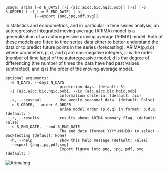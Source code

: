 ```
usage: arima [-d N_DAYS] [-i {aic,aicc,bic,hqic,oob}] [-s] [-o S_ORDER] [-r] [-e S_END_DATE] [-h]
             [--export {png,jpg,pdf,svg}]
```

In statistics and econometrics, and in particular in time series analysis, an autoregressive integrated moving average
(ARIMA) model is a generalization of an autoregressive moving average (ARMA) model. Both of these models are fitted to
time series data either to better understand the data or to predict future points in the series (forecasting).
ARIMA(p,d,q) where parameters p, d, and q are non-negative integers, p is the order (number of time lags) of the
autoregressive model, d is the degree of differencing (the number of times the data have had past values subtracted), and
q is the order of the moving-average model.

```
optional arguments:
  -d N_DAYS, --days N_DAYS
                        prediction days. (default: 5)
  -i {aic,aicc,bic,hqic,oob}, --ic {aic,aicc,bic,hqic,oob}
                        information criteria. (default: aic)
  -s, --seasonal        Use weekly seasonal data. (default: False)
  -o S_ORDER, --order S_ORDER
                        arima model order (p,d,q) in format: p,d,q. (default: )
  -r, --results         results about ARIMA summary flag. (default: False)
  -e S_END_DATE, --end S_END_DATE
                        The end date (format YYYY-MM-DD) to select - Backtesting (default: None)
  -h, --help            show this help message (default: False)
  --export {png,jpg,pdf,svg}
                        Export figure into png, jpg, pdf, svg (default: )
```
![ArimaImg](https://user-images.githubusercontent.com/18151143/154813853-8cd8f9e4-9d99-4d53-8fe0-8110c13eac21.png)
